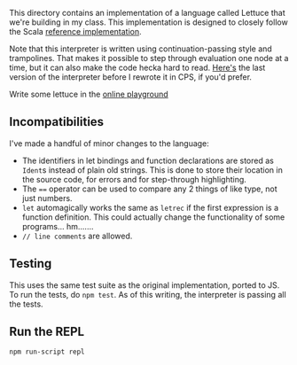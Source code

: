 This directory contains an implementation of a language called Lettuce that
we're building in my class. This implementation is designed to closely
follow the Scala [reference implementation](https://github.com/cuplv/lettuce-language).

Note that this interpreter is written using continuation-passing style and
trampolines. That makes it possible to step through evaluation one node at a
time, but it can also make the code hecka hard to read. [Here's](https://github.com/mrjacobbloom/pattern-matcher.js/blob/159f744cf3650bf3b4267329588eec23542abd75/lettuce/evaluate.mjs)
the last version of the interpreter before I rewrote it in CPS, if you'd prefer.

Write some lettuce in the [online playground](https://mrjacobbloom.github.io/pattern-matcher.js/lettuce/playground/index.html)

## Incompatibilities

I've made a handful of minor changes to the language:

- The identifiers in let bindings and function declarations are stored as
  `Ident`s instead of plain old strings. This is done to store their location
  in the source code, for errors and for step-through highlighting.
- The `==` operator can be used to compare any 2 things of like type, not just
  numbers.
- `let` automagically works the same as `letrec` if the first expression is a
  function definition. This could actually change the functionality of some
  programs... hm.......
- `// line comments` are allowed.

## Testing

This uses the same test suite as the original implementation, ported to JS. To
run the tests, do `npm test`. As of this writing, the interpreter is passing
all the tests.

## Run the REPL

```
npm run-script repl
```
